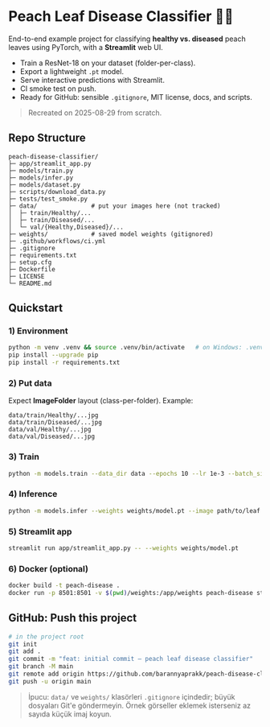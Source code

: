 # Peach Leaf Disease Classifier 🍑🦠

End-to-end example project for classifying **healthy vs. diseased** peach leaves using PyTorch,
with a **Streamlit** web UI.

- Train a ResNet-18 on your dataset (folder-per-class).
- Export a lightweight `.pt` model.
- Serve interactive predictions with Streamlit.
- CI smoke test on push.
- Ready for GitHub: sensible `.gitignore`, MIT license, docs, and scripts.

> Recreated on 2025-08-29 from scratch.

## Repo Structure

```
peach-disease-classifier/
├─ app/streamlit_app.py
├─ models/train.py
├─ models/infer.py
├─ models/dataset.py
├─ scripts/download_data.py
├─ tests/test_smoke.py
├─ data/               # put your images here (not tracked)
│  ├─ train/Healthy/...
│  ├─ train/Diseased/...
│  └─ val/{Healthy,Diseased}/...
├─ weights/            # saved model weights (gitignored)
├─ .github/workflows/ci.yml
├─ .gitignore
├─ requirements.txt
├─ setup.cfg
├─ Dockerfile
├─ LICENSE
└─ README.md
```

## Quickstart

### 1) Environment
```bash
python -m venv .venv && source .venv/bin/activate   # on Windows: .venv\Scripts\activate
pip install --upgrade pip
pip install -r requirements.txt
```

### 2) Put data
Expect **ImageFolder** layout (class-per-folder). Example:
```
data/train/Healthy/...jpg
data/train/Diseased/...jpg
data/val/Healthy/...jpg
data/val/Diseased/...jpg
```

### 3) Train
```bash
python -m models.train --data_dir data --epochs 10 --lr 1e-3 --batch_size 16 --img_size 224 --out weights/model.pt
```

### 4) Inference
```bash
python -m models.infer --weights weights/model.pt --image path/to/leaf.jpg
```

### 5) Streamlit app
```bash
streamlit run app/streamlit_app.py -- --weights weights/model.pt
```

### 6) Docker (optional)
```bash
docker build -t peach-disease .
docker run -p 8501:8501 -v $(pwd)/weights:/app/weights peach-disease streamlit run app/streamlit_app.py -- --weights weights/model.pt
```

## GitHub: Push this project

```bash
# in the project root
git init
git add .
git commit -m "feat: initial commit — peach leaf disease classifier"
git branch -M main
git remote add origin https://github.com/barannyaprakk/peach-disease-classifier.git
git push -u origin main
```

> İpucu: `data/` ve `weights/` klasörleri `.gitignore` içindedir; büyük dosyaları Git'e göndermeyin. Örnek görseller eklemek isterseniz az sayıda küçük imaj koyun.
